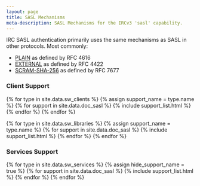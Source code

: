 ```yaml
---
layout: page
title: SASL Mechanisms
meta-description: SASL Mechanisms for the IRCv3 'sasl' capability.
---
```

IRC SASL authentication primarily uses the same mechanisms as SASL in other protocols. Most commonly:

* [PLAIN](https://tools.ietf.org/search/rfc4616) as defined by RFC 4616
* [EXTERNAL](https://tools.ietf.org/html/rfc4422#appendix-A) as defined by RFC 4422
* [SCRAM-SHA-256](https://tools.ietf.org/html/rfc7677) as defined by RFC 7677

### Client Support

{% for type in site.data.sw_clients %}
{% assign support_name = type.name %}
{% for support in site.data.doc_sasl %}
{% include support_list.html %}
{% endfor %}
{% endfor %}

{% for type in site.data.sw_libraries %}
{% assign support_name = type.name %}
{% for support in site.data.doc_sasl %}
{% include support_list.html %}
{% endfor %}
{% endfor %}

### Services Support

{% for type in site.data.sw_services %}
{% assign hide_support_name = true %}
{% for support in site.data.doc_sasl %}
{% include support_list.html %}
{% endfor %}
{% endfor %}
